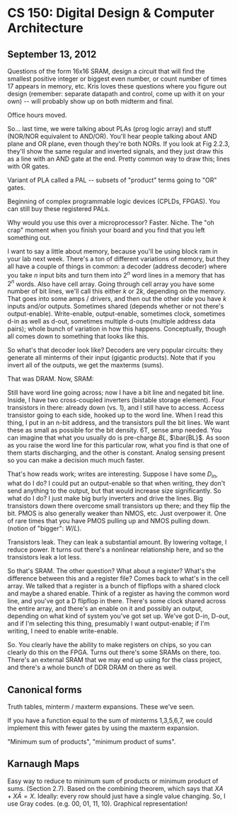 CS 150: Digital Design & Computer Architecture
===============================================
September 13, 2012
------------------

Questions of the form 16x16 SRAM, design a circuit that will find the
smallest positive integer or biggest even number, or count number of times
17 appears in memory, etc. Kris loves these questions where you figure out
design (remember: separate datapath and control, come up with it on your
own) -- will probably show up on both midterm and final.

Office hours moved.

So... last time, we were talking about PLAs (prog logic array) and stuff
(NOR/NOR equivalent to AND/OR). You'll hear people talking about AND plane
and OR plane, even though they're both NORs. If you look at Fig 2.2.3,
they'll show the same regular and inverted signals, and they just draw this
as a line with an AND gate at the end. Pretty common way to draw this;
lines with OR gates.

Variant of PLA called a PAL -- subsets of "product" terms going to "OR"
gates.

Beginning of complex programmable logic devices (CPLDs, FPGAS). You can
still buy these registered PALs.

Why would you use this over a microprocessor? Faster. Niche. The "oh crap"
moment when you finish your board and you find that you left something
out.

I want to say a little about memory, because you'll be using block ram in
your lab next week. There's a ton of different variations of memory, but
they all have a couple of things in common: a decoder (address decoder)
where you take $n$ input bits and turn them into $2^n$ word lines in a
memory that has $2^n$ words. Also have cell array. Going through cell array
you have some number of bit lines, we'll call this either $k$ or $2k$,
depending on the memory. That goes into some amps / drivers, and then out
the other side you have $k$ inputs and/or outputs. Sometimes shared
(depends whether or not there's output-enable). Write-enable,
output-enable, sometimes clock, sometimes d-in as well as d-out, sometimes
multiple d-outs (multiple address data pairs); whole bunch of variation in
how this happens. Conceptually, though all comes down to something that
looks like this.

So what's that decoder look like? Decoders are very popular circuits: they
generate all minterms of their input (gigantic products). Note that if you
invert all of the outputs, we get the maxterms (sums).

That was DRAM. Now, SRAM:

Still have word line going across; now I have a bit line and negated bit
line. Inside, I have two cross-coupled inverters (bistable storage
element). Four transistors in there: already down (vs. 1), and I still have
to access. Access transistor going to each side, hooked up to the word
line. When I read this thing, I put in an n-bit address, and the
transistors pull the bit lines. We want these as small as possible for the
bit density. 6T, sense amp needed. You can imagine that what you usually do
is pre-charge $BL$, $\bar{BL}$. As soon as you raise the word line for this
particular row, what you find is that one of them starts discharging, and
the other is constant. Analog sensing present so you can make a decision
much much faster.

That's how reads work; writes are interesting. Suppose I have some
$D_{in}$, what do I do? I could put an output-enable so that when writing,
they don't send anything to the output, but that would increase size
significantly. So what do I do? I just make big burly inverters and drive
the lines. Big transistors down there overcome small transistors up there;
and they flip the bit. PMOS is also generally weaker than NMOS, etc. Just
overpower it. One of rare times that you have PMOS pulling up and NMOS
pulling down. (notion of "bigger": $W/L$).

Transistors leak. They can leak a substantial amount. By lowering voltage,
I reduce power. It turns out there's a nonlinear relationship here, and so
the transistors leak a lot less.

So that's SRAM. The other question? What about a register? What's the
difference between this and a register file? Comes back to what's in the
cell array. We talked that a register is a bunch of flipflops with a shared
clock and maybe a shared enable. Think of a register as having the common
word line, and you've got a D flipflop in there. There's some clock shared
across the entire array, and there's an enable on it and possibly an
output, depending on what kind of system you've got set up. We've got D-in,
D-out, and if I'm selecting this thing, presumably I want output-enable; if
I'm writing, I need to enable write-enable.

So. You clearly have the ability to make registers on chips, so you can
clearly do this on the FPGA. Turns out there's some SRAMs on there,
too. There's an external SRAM that we may end up using for the class
project, and there's a whole bunch of DDR DRAM on there as well.

Canonical forms
---------------
Truth tables, minterm / maxterm expansions. These we've seen.

If you have a function equal to the sum of minterms 1,3,5,6,7, we could
implement this with fewer gates by using the maxterm expansion.

"Minimum sum of products", "minimum product of sums".

Karnaugh Maps
-------------

Easy way to reduce to minimum sum of products or minimum product of
sums. (Section 2.7). Based on the combining theorem, which says that $XA +
X\bar{A} = X$. Ideally: every row should just have a single value
changing. So, I use Gray codes. (e.g. 00, 01, 11, 10). Graphical
representation!
